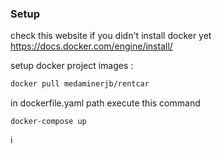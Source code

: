 ### Setup
        
check this website if you didn't install docker yet https://docs.docker.com/engine/install/

 setup docker project images :
```bash
docker pull medaminerjb/rentcar

```
in dockerfile.yaml path execute this command 

```shell
docker-compose up

```
i
